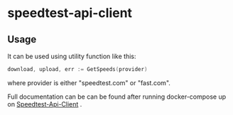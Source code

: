 # speedtest-api-client

## Usage 
It can be used using utility function like this:

```go
download, upload, err := GetSpeeds(provider)
```
where provider is either "speedtest.com" or "fast.com".

Full documentation can be can be found after running docker-compose up on [Speedtest-Api-Client](http://localhost:6060/pkg/github.com/nicuf/speedtest-api-client/speedtester/) .